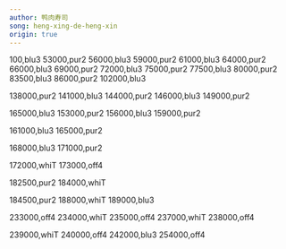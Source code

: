 ```yaml
---
author: 鸭肉寿司
song: heng-xing-de-heng-xin
origin: true
---
```

100,blu3
53000,pur2
56000,blu3
59000,pur2
61000,blu3
64000,pur2
66000,blu3
69000,pur2
72000,blu3
75000,pur2
77500,blu3
80000,pur2
83500,blu3
86000,pur2
102000,blu3

138000,pur2
141000,blu3
144000,pur2
146000,blu3
149000,pur2

165000,blu3
153000,pur2
156000,blu3
159000,pur2

161000,blu3
165000,pur2

168000,blu3
171000,pur2

172000,whiT
173000,off4

182500,pur2
184000,whiT

184500,pur2
188000,whiT
189000,blu3

233000,off4
234000,whiT
235000,off4
237000,whiT
238000,off4

239000,whiT
240000,off4
242000,blu3
254000,off4
